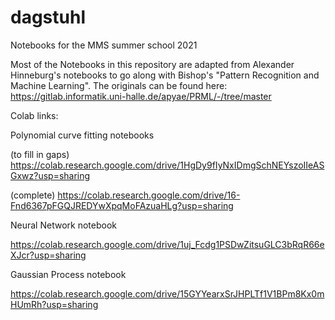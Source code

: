 # dagstuhl
Notebooks for the MMS summer school 2021

Most of the Notebooks in this repository are adapted from Alexander Hinneburg's notebooks to go along with Bishop's "Pattern Recognition and Machine Learning". 
The originals can be found here: https://gitlab.informatik.uni-halle.de/apyae/PRML/-/tree/master

Colab links:

Polynomial curve fitting notebooks

(to fill in gaps) https://colab.research.google.com/drive/1HgDy9fIyNxIDmgSchNEYszoIIeASGxwz?usp=sharing


(complete) https://colab.research.google.com/drive/16-Fnd6367pFGQJREDYwXpqMoFAzuaHLg?usp=sharing

Neural Network notebook

https://colab.research.google.com/drive/1uj_Fcdg1PSDwZitsuGLC3bRqR66eXJcr?usp=sharing

Gaussian Process notebook

https://colab.research.google.com/drive/15GYYearxSrJHPLTf1V1BPm8Kx0mHUmRh?usp=sharing
